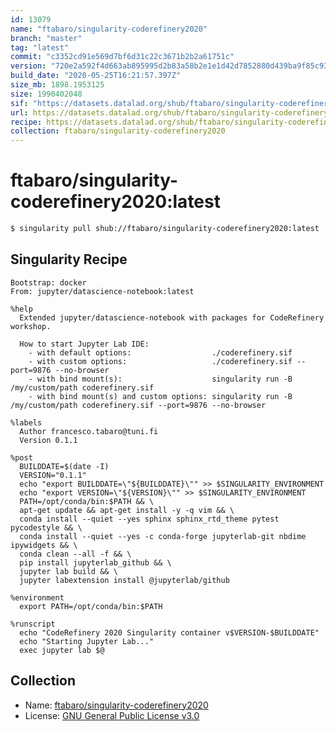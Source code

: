 ```yaml
---
id: 13079
name: "ftabaro/singularity-coderefinery2020"
branch: "master"
tag: "latest"
commit: "c3352cd91e569d7bf6d31c22c3671b2b2a61751c"
version: "720e2a592f4d663ab895995d2b83a58b2e1e1d42d7852880d439ba9f85c93804"
build_date: "2020-05-25T16:21:57.397Z"
size_mb: 1898.1953125
size: 1990402048
sif: "https://datasets.datalad.org/shub/ftabaro/singularity-coderefinery2020/latest/2020-05-25-c3352cd9-720e2a59/720e2a592f4d663ab895995d2b83a58b2e1e1d42d7852880d439ba9f85c93804.sif"
url: https://datasets.datalad.org/shub/ftabaro/singularity-coderefinery2020/latest/2020-05-25-c3352cd9-720e2a59/
recipe: https://datasets.datalad.org/shub/ftabaro/singularity-coderefinery2020/latest/2020-05-25-c3352cd9-720e2a59/Singularity
collection: ftabaro/singularity-coderefinery2020
---
```


# ftabaro/singularity-coderefinery2020:latest

```bash
$ singularity pull shub://ftabaro/singularity-coderefinery2020:latest
```

## Singularity Recipe

```singularity
Bootstrap: docker
From: jupyter/datascience-notebook:latest

%help
  Extended jupyter/datascience-notebook with packages for CodeRefinery workshop.

  How to start Jupyter Lab IDE:
    - with default options:                  ./coderefinery.sif
    - with custom options:                   ./coderefinery.sif --port=9876 --no-browser
    - with bind mount(s):                    singularity run -B /my/custom/path coderefinery.sif
    - with bind mount(s) and custom options: singularity run -B /my/custom/path coderefinery.sif --port=9876 --no-browser

%labels
  Author francesco.tabaro@tuni.fi
  Version 0.1.1

%post
  BUILDDATE=$(date -I)
  VERSION="0.1.1"
  echo "export BUILDDATE=\"${BUILDDATE}\"" >> $SINGULARITY_ENVIRONMENT
  echo "export VERSION=\"${VERSION}\"" >> $SINGULARITY_ENVIRONMENT
  PATH=/opt/conda/bin:$PATH && \
  apt-get update && apt-get install -y -q vim && \
  conda install --quiet --yes sphinx sphinx_rtd_theme pytest pycodestyle && \
  conda install --quiet --yes -c conda-forge jupyterlab-git nbdime ipywidgets && \
  conda clean --all -f && \
  pip install jupyterlab_github && \
  jupyter lab build && \
  jupyter labextension install @jupyterlab/github

%environment
  export PATH=/opt/conda/bin:$PATH
  
%runscript
  echo "CodeRefinery 2020 Singularity container v$VERSION-$BUILDDATE"
  echo "Starting Jupyter Lab..."
  exec jupyter lab $@
```

## Collection

 - Name: [ftabaro/singularity-coderefinery2020](https://github.com/ftabaro/singularity-coderefinery2020)
 - License: [GNU General Public License v3.0](https://api.github.com/licenses/gpl-3.0)

